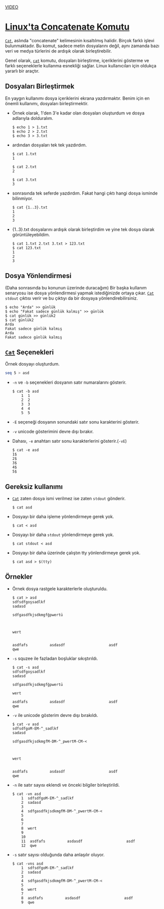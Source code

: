 [VIDEO](https://youtu.be/dC6JloOWy1o)

# [Linux'ta Concatenate Komutu](https://youtu.be/dC6JloOWy1o)

[`Cat`]([^1]), aslında "concatenate" kelimesinin kısaltılmış halidir. Birçok farklı işlevi bulunmaktadır. Bu komut, sadece metin dosyalarını değil, aynı zamanda bazı veri ve medya türlerini de ardışık olarak birleştirebilir.

Genel olarak, [`cat`]([^1]) komutu, dosyaları birleştirme, içeriklerini gösterme ve farklı seçeneklerle kullanma esnekliği sağlar. Linux kullanıcıları için oldukça yararlı bir araçtır.

## Dosyaları Birleştirmek

En yaygın kullanımı dosya içeriklerini ekrana yazdırmaktır. Benim için en önemli kullanımı, dosyaları birleştirmektir.

- Örnek olarak, 1'den 3'e kadar olan dosyaları oluşturdum ve dosya adlarıyla dolduralım.

    ``` shell
    $ echo 1 > 1.txt
    $ echo 2 > 2.txt
    $ echo 3 > 3.txt
    ```

- ardından dosyaları tek tek yazdırdım.

    ``` shell
    $ cat 1.txt
    1

    $ cat 2.txt
    2

    $ cat 3.txt
    3
    ```

- sonrasında tek seferde yazdırdım. Fakat hangi çıktı hangi dosya isminde bilinmiyor.

    ``` shell
    $ cat {1..3}.txt
    1
    2
    3
    ```

- {1..3}.txt dosyalarını ardışık olarak birleştirdim ve yine tek dosya olarak görüntüleyebildim.

    ``` shell
    $ cat 1.txt 2.txt 3.txt > 123.txt
    $ cat 123.txt
    1
    2
    3
    ```

## Dosya Yönlendirmesi

(Daha sonrasında bu konunun üzerinde duracağım)
Bir başka kullanım senaryosu ise dosya yönlendirmesi yapmak istediğinizde ortaya çıkar. 
[`Cat`]([^1]) `stdout` çıktısı verir ve bu çıktıyı da bir dosyaya yönlendirebilirsiniz.

``` shell
$ echo "Arda" >> günlük
$ echo "Fakat sadece günlük kalmış" >> günlük
$ cat günlük >> günlük2
$ cat günlük2
Arda
Fakat sadece günlük kalmış
Arda
Fakat sadece günlük kalmış
```

## [`Cat`]([^1]) Seçenekleri

Örnek dosyayı oluşturdum.

``` bash
seq 5 > asd
```

- `-n` ve `-b` seçenekleri dosyanın satır numaralarını gösterir.

    ``` shell
    $ cat -b asd
        1  1
        2  2
        3  3
        4  4
        5  5
    ```

- `-E` seçeneği dosyanın sonundaki satır sonu karakterini gösterir.
- `-v` unicode gösterimini devre dışı bırakır.
- Dahası, `-e` anahtarı satır sonu karakterlerini gösterir.(`-vE`)

    ``` shell
    $ cat -e asd
    1$
    2$
    3$
    4$
    5$
    ```

## Gereksiz kullanımı

- [`Cat`]([^1]) zaten dosya ismi verilmez ise zaten `stdout` gönderir. 

    ``` shell
    $ cat asd
    ```

- Dosyayı bir daha işleme yönlendirmeye gerek yok.

    ``` shell
    $ cat < asd
    ```

- Dosyayı bir daha `stdout` yönlendirmeye gerek yok.

    ``` shell
    $ cat stdout < asd
    ```

- Dosyayı bir daha üzerinde çalıştın tty yönlendirmeye gerek yok.

    ``` shell
    $ cat asd > $(tty)
    ```

## Örnekler

- Örnek dosya rastgele karakterlerle oluşturuldu.

    ``` shell
    $ cat > asd
    sdfsdfgoşsadlkf
    sadasd

    sdfgasdfkjsdkmgfğpwertü



    wert


    asdfafs          asdasdf                    asdf
    qwe
    ```

- `-s` squzee ile fazladan boşluklar sıkıştırıldı.

    ``` shell
    $ cat -s asd
    sdfsdfgoşsadlkf
    sadasd

    sdfgasdfkjsdkmgfğpwertü

    wert

    asdfafs          asdasdf                    asdf
    qwe
    ```

- `-v` ile unicode gösterim devre dışı bırakıldı.

    ``` shell
    $ cat -v asd
    sdfsdfgoM-EM-^_sadlkf
    sadasd

    sdfgasdfkjsdkmgfM-DM-^_pwertM-CM-<



    wert


    asdfafs          asdasdf                    asdf
    qwe
    ```

- `-n` ile satır sayısı eklendi ve önceki bilgiler birleştirildi.

    ``` shell
    $ cat -vn asd
        1  sdfsdfgoM-EM-^_sadlkf
        2  sadasd
        3
        4  sdfgasdfkjsdkmgfM-DM-^_pwertM-CM-<
        5
        6
        7
        8  wert
        9
        10
        11  asdfafs          asdasdf                    asdf
        12  qwe
    ```

- `-s` satır sayısı olduğunda daha anlaşılır oluyor.

    ``` shell
    $ cat -vns asd
        1  sdfsdfgoM-EM-^_sadlkf
        2  sadasd
        3
        4  sdfgasdfkjsdkmgfM-DM-^_pwertM-CM-<
        5
        6  wert
        7
        8  asdfafs          asdasdf                    asdf
        9  qwe
    ```

[^1]: <https://www.man7.org/linux/man-pages/man1/cat.1.html>